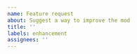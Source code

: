 ```yaml
---
name: Feature request
about: Suggest a way to improve the mod
title: ''
labels: enhancement
assignees: ''
---
```

